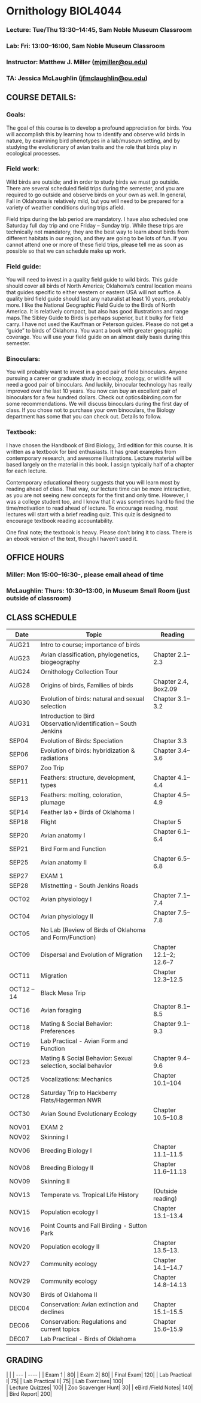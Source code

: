 # Ornithology BIOL4044
### Lecture:  Tue/Thu 13:30–14:45, Sam Noble Museum Classroom
### Lab: Fri: 13:00–16:00, Sam Noble Museum Classroom
### Instructor:  Matthew J. Miller (mjmiller@ou.edu)
### TA:  Jessica McLaughlin (jfmclaughlin@ou.edu)

## COURSE DETAILS:
### Goals: 
The goal of this course is to develop a profound appreciation for birds. You will accomplish this by learning how to identify and observe wild birds in nature, by examining bird phenotypes in a lab/museum setting, and by studying the evolutionary of avian traits and the role that birds play in ecological processes. 

### Field work:  
Wild birds are outside; and in order to study birds we must go outside. There are several scheduled field trips during the semester, and you are required to go outside and observe birds on your own as well.  In general, Fall in Oklahoma is relatively mild, but you will need to be prepared for a variety of weather conditions during trips afield.  

Field trips during the lab period are mandatory. I have also scheduled one Saturday full day trip and one Friday – Sunday trip. While these trips are technically not mandatory, they are the best way to learn about birds from different habitats in our region, and they are going to be lots of fun. If you cannot attend one or more of these field trips, please tell me as soon as possible so that we can schedule make up work.

### Field guide: 
You will need to invest in a quality field guide to wild birds. This guide should cover all birds of North America; Oklahoma’s central location means that guides specific to either western or eastern USA will not suffice. A quality bird field guide should last any naturalist at least 10 years, probably more. I like the National Geographic Field Guide to the Birds of North America. It is relatively compact, but also has good illustrations and range maps.The Sibley Guide to Birds is perhaps superior, but it bulky for field carry. I have not used the Kauffman or Peterson guides.  Please do not get a “guide” to birds of Oklahoma. You want a book with greater geographic coverage. You will use your field guide on an almost daily basis during this semester.

### Binoculars: 
You will probably want to invest in a good pair of field binoculars. Anyone pursuing a career or graduate study in ecology, zoology, or wildlife will need a good pair of binoculars. And luckily, binocular technology has really improved over the last 10 years. You now can buy an excellent pair of binoculars for a few hundred dollars. Check out optics4birding.com for some recommendations. We will discuss binoculars during the first day of class. If you chose not to purchase your own binoculars, the Biology department has some that you can check out. Details to follow.

### Textbook:  
I have chosen the Handbook of Bird Biology, 3rd edition for this course. It is written as a textbook for bird enthusiasts. It has great examples from contemporary research, and awesome illustrations. Lecture material will be based largely on the material in this book.  I assign typically half of a chapter for each lecture.

Contemporary educational theory suggests that you will learn most by reading ahead of class. That way, our lecture time can be more interactive, as you are not seeing new concepts for the first and only time. However, I was a college student too, and I know that it was sometimes hard to find the time/motivation to read ahead of lecture. To encourage reading, most lectures will start with a brief reading quiz. This quiz is designed to encourage textbook reading accountability.

One final note; the textbook is heavy. Please don’t bring it to class. There is an ebook version of the text, though I haven’t used it.


## OFFICE HOURS
### Miller:  		Mon 15:00–16:30-, please email ahead of time
### McLaughlin:	Thurs: 10:30–13:00, in Museum Small Room (just outside of classroom)
		

## CLASS SCHEDULE 

Date | Topic| Reading
--- | --- | ---
AUG21 | Intro to course; importance of birds| 
AUG23 | Avian classification, phylogenetics, biogeography| Chapter 2.1–2.3
AUG24 | Ornithology Collection Tour | 
AUG28 | Origins of birds, Families of birds| Chapter 2.4, Box2.09
AUG30 | Evolution of birds: natural and sexual selection | Chapter 3.1–3.2
AUG31 | Introduction to Bird Observation/Identification – South Jenkins|  
SEP04 | Evolution of Birds: Speciation | Chapter 3.3
SEP06 | Evolution of birds: hybridization & radiations | Chapter 3.4–3.6
SEP07 | Zoo Trip | 
SEP11 | Feathers: structure, development, types | Chapter 4.1–4.4
SEP13 | Feathers: molting, coloration, plumage | Chapter 4.5–4.9
SEP14 | Feather lab + Birds of Oklahoma I
SEP18 | Flight | Chapter 5
SEP20 | Avian anatomy I | Chapter 6.1–6.4
SEP21 | Bird Form and Function | 
SEP25 | Avian anatomy II | Chapter 6.5–6.8
SEP27 | EXAM 1 | 
SEP28 | Mistnetting - South Jenkins Roads | 
OCT02 | Avian physiology I | Chapter 7.1–7.4
OCT04 | Avian physiology II	 | Chapter 7.5–7.8		
OCT05 | No Lab (Review of Birds of Oklahoma and Form/Function)
OCT09 | Dispersal and Evolution of Migration | Chapter 12.1–2; 12.6–7
OCT11 | Migration | Chapter 12.3–12.5
OCT12 – 14 | Black Mesa Trip
OCT16 | Avian foraging 	 | Chapter 8.1–8.5
OCT18 | Mating & Social Behavior: Preferences | Chapter 9.1–9.3
OCT19 | Lab Practical - Avian Form and Function | 
OCT23 | Mating & Social Behavior: Sexual selection, social behavior | Chapter 9.4–9.6
OCT25 | Vocalizations: Mechanics | Chapter 10.1–104
OCT28 | Saturday Trip to Hackberry Flats/Hagerman NWR	
OCT30 | Avian Sound Evolutionary Ecology | Chapter 10.5–10.8
NOV01 | EXAM 2 | 
NOV02 | Skinning I
NOV06 | Breeding Biology I | Chapter 11.1–11.5
NOV08 | Breeding Biology II | Chapter 11.6–11.13
NOV09 | Skinning II | 
NOV13 | Temperate vs. Tropical Life History | (Outside reading)
NOV15 | Population ecology I | Chapter 13.1–13.4
NOV16 | Point Counts and Fall Birding - Sutton Park | 
NOV20 | Population ecology II | Chapter 13.5–13.			
NOV27 | Community ecology | Chapter 14.1–14.7
NOV29 | Community ecology | Chapter 14.8–14.13
NOV30 | Birds of Oklahoma II | 
DEC04 | Conservation: Avian extinction and declines | Chapter 15.1–15.5
DEC06 | Conservation: Regulations and current topics | Chapter 15.6–15.9
DEC07 | Lab Practical - Birds of Oklahoma

## GRADING
 |  | 
| --- | ----  |
| Exam 1 | 80|
| Exam 2| 80|
| Final Exam| 120|
| Lab Practical I| 75|
| Lab Practical II| 75|
| Lab Exercises| 100|	
| Lecture Quizzes| 100|
| Zoo Scavenger Hunt| 30|
| eBird /Field Notes| 140|
| Bird Report| 200|


